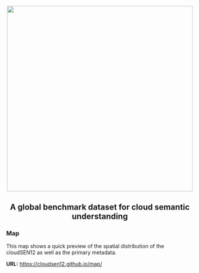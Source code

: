 <h1 align="center">
  <br>
  <img src=https://user-images.githubusercontent.com/54723897/113879941-4e1af480-97bb-11eb-83f3-e0ec8772b7c4.gif width=500px>
  <br>    
</h1>

<h2 align="center">A global benchmark dataset for cloud semantic understanding</h2>


### Map

This map shows a quick preview of the spatial distribution of the cloudSEN12 as well as the primary metadata.

**URL:** https://cloudsen12.github.io/map/
